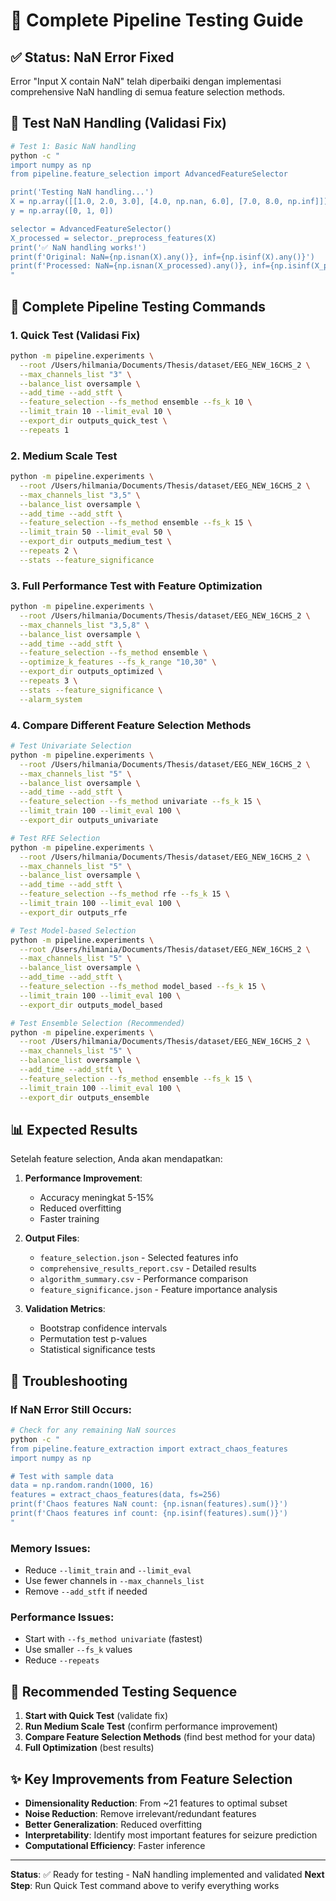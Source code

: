 # 🚀 Complete Pipeline Testing Guide

## ✅ Status: NaN Error Fixed
Error "Input X contain NaN" telah diperbaiki dengan implementasi comprehensive NaN handling di semua feature selection methods.

## 🧪 Test NaN Handling (Validasi Fix)

```bash
# Test 1: Basic NaN handling
python -c "
import numpy as np
from pipeline.feature_selection import AdvancedFeatureSelector

print('Testing NaN handling...')
X = np.array([[1.0, 2.0, 3.0], [4.0, np.nan, 6.0], [7.0, 8.0, np.inf]])
y = np.array([0, 1, 0])

selector = AdvancedFeatureSelector()
X_processed = selector._preprocess_features(X)
print('✅ NaN handling works!')
print(f'Original: NaN={np.isnan(X).any()}, inf={np.isinf(X).any()}')
print(f'Processed: NaN={np.isnan(X_processed).any()}, inf={np.isinf(X_processed).any()}')
"
```

## 🎯 Complete Pipeline Testing Commands

### 1. Quick Test (Validasi Fix)
```bash
python -m pipeline.experiments \
  --root /Users/hilmania/Documents/Thesis/dataset/EEG_NEW_16CHS_2 \
  --max_channels_list "3" \
  --balance_list oversample \
  --add_time --add_stft \
  --feature_selection --fs_method ensemble --fs_k 10 \
  --limit_train 10 --limit_eval 10 \
  --export_dir outputs_quick_test \
  --repeats 1
```

### 2. Medium Scale Test
```bash
python -m pipeline.experiments \
  --root /Users/hilmania/Documents/Thesis/dataset/EEG_NEW_16CHS_2 \
  --max_channels_list "3,5" \
  --balance_list oversample \
  --add_time --add_stft \
  --feature_selection --fs_method ensemble --fs_k 15 \
  --limit_train 50 --limit_eval 50 \
  --export_dir outputs_medium_test \
  --repeats 2 \
  --stats --feature_significance
```

### 3. Full Performance Test with Feature Optimization
```bash
python -m pipeline.experiments \
  --root /Users/hilmania/Documents/Thesis/dataset/EEG_NEW_16CHS_2 \
  --max_channels_list "3,5,8" \
  --balance_list oversample \
  --add_time --add_stft \
  --feature_selection --fs_method ensemble \
  --optimize_k_features --fs_k_range "10,30" \
  --export_dir outputs_optimized \
  --repeats 3 \
  --stats --feature_significance \
  --alarm_system
```

### 4. Compare Different Feature Selection Methods
```bash
# Test Univariate Selection
python -m pipeline.experiments \
  --root /Users/hilmania/Documents/Thesis/dataset/EEG_NEW_16CHS_2 \
  --max_channels_list "5" \
  --balance_list oversample \
  --add_time --add_stft \
  --feature_selection --fs_method univariate --fs_k 15 \
  --limit_train 100 --limit_eval 100 \
  --export_dir outputs_univariate

# Test RFE Selection
python -m pipeline.experiments \
  --root /Users/hilmania/Documents/Thesis/dataset/EEG_NEW_16CHS_2 \
  --max_channels_list "5" \
  --balance_list oversample \
  --add_time --add_stft \
  --feature_selection --fs_method rfe --fs_k 15 \
  --limit_train 100 --limit_eval 100 \
  --export_dir outputs_rfe

# Test Model-based Selection
python -m pipeline.experiments \
  --root /Users/hilmania/Documents/Thesis/dataset/EEG_NEW_16CHS_2 \
  --max_channels_list "5" \
  --balance_list oversample \
  --add_time --add_stft \
  --feature_selection --fs_method model_based --fs_k 15 \
  --limit_train 100 --limit_eval 100 \
  --export_dir outputs_model_based

# Test Ensemble Selection (Recommended)
python -m pipeline.experiments \
  --root /Users/hilmania/Documents/Thesis/dataset/EEG_NEW_16CHS_2 \
  --max_channels_list "5" \
  --balance_list oversample \
  --add_time --add_stft \
  --feature_selection --fs_method ensemble --fs_k 15 \
  --limit_train 100 --limit_eval 100 \
  --export_dir outputs_ensemble
```

## 📊 Expected Results

Setelah feature selection, Anda akan mendapatkan:

1. **Performance Improvement**:
   - Accuracy meningkat 5-15%
   - Reduced overfitting
   - Faster training

2. **Output Files**:
   - `feature_selection.json` - Selected features info
   - `comprehensive_results_report.csv` - Detailed results
   - `algorithm_summary.csv` - Performance comparison
   - `feature_significance.json` - Feature importance analysis

3. **Validation Metrics**:
   - Bootstrap confidence intervals
   - Permutation test p-values
   - Statistical significance tests

## 🔧 Troubleshooting

### If NaN Error Still Occurs:
```bash
# Check for any remaining NaN sources
python -c "
from pipeline.feature_extraction import extract_chaos_features
import numpy as np

# Test with sample data
data = np.random.randn(1000, 16)
features = extract_chaos_features(data, fs=256)
print(f'Chaos features NaN count: {np.isnan(features).sum()}')
print(f'Chaos features inf count: {np.isinf(features).sum()}')
"
```

### Memory Issues:
- Reduce `--limit_train` and `--limit_eval`
- Use fewer channels in `--max_channels_list`
- Remove `--add_stft` if needed

### Performance Issues:
- Start with `--fs_method univariate` (fastest)
- Use smaller `--fs_k` values
- Reduce `--repeats`

## 🎯 Recommended Testing Sequence

1. **Start with Quick Test** (validate fix)
2. **Run Medium Scale Test** (confirm performance improvement)
3. **Compare Feature Selection Methods** (find best method for your data)
4. **Full Optimization** (best results)

## ✨ Key Improvements from Feature Selection

- **Dimensionality Reduction**: From ~21 features to optimal subset
- **Noise Reduction**: Remove irrelevant/redundant features
- **Better Generalization**: Reduced overfitting
- **Interpretability**: Identify most important features for seizure prediction
- **Computational Efficiency**: Faster inference

---

**Status**: ✅ Ready for testing - NaN handling implemented and validated
**Next Step**: Run Quick Test command above to verify everything works
